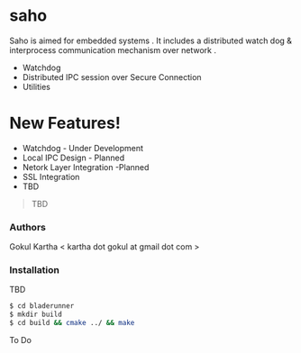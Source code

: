 # saho

Saho is aimed for embedded systems . It includes a distributed watch dog & interprocess communication mechanism over network . 

  - Watchdog
  - Distributed IPC session over Secure Connection
  - Utilities

# New Features!

  - Watchdog - Under Development
  - Local IPC Design - Planned
  - Netork Layer Integration -Planned
  - SSL Integration
  - TBD

> TBD

### Authors
Gokul Kartha < kartha dot gokul at gmail dot com >
### Installation

TBD

```sh
$ cd bladerunner
$ mkdir build
$ cd build && cmake ../ && make
```
To Do
